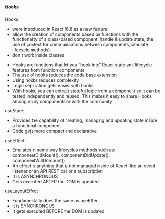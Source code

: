##### Hooks

Hooks:

- were introduced in React 16.8 as a new feature
- allow the creation of components based on functions with the functionality of a class-based component (handle & update state, the use of context for communications between components, simulate lifecycle methods)
- don't work inside classes

* Hooks are functions that let you “hook into” React state and lifecycle features from function components
* The use of hooks reduces the code base extension
* Using hooks reduces complexity
* Logic separation gets easier with hooks
* With hooks, you can extract stateful logic from a component so it can be tested independently and reused. This makes it easy to share Hooks among many components or with the
  community

useState:

- Provides the capability of creating, managing and updating state inside a functional component
- Code gets more compact and declarative

useEffect:

- Emulates in some way lifecycles methods such as: componentDidMount(), componentDidUpdate(), componentWillUnmount()
- An effect is anything that is not managed inside of React, like an event listener or an API REST call or a subscription
- It is ASYNCHRONOUS
- Gets executed AFTER the DOM is updated

useLayoutEffect

- Fundamentally does the same as useEffect
- it is SYNCHRONOUS
- It gets executed BEFORE the DOM is updated
